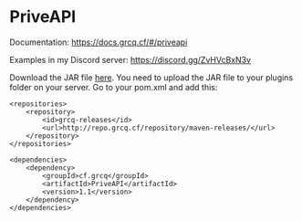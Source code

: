 # PriveAPI
Documentation: https://docs.grcq.cf/#/priveapi

Examples in my Discord server:
https://discord.gg/ZvHVcBxN3v 

Download the JAR file <a href="https://github.com/grcq/PriveAPI/releases/download/v1.0-beta/PriveAPI-1.0.jar">here</a>.
You need to upload the JAR file to your plugins folder on your server. Go to your pom.xml and add this:

```maven
<repositories>
    <repository>
        <id>grcq-releases</id>
        <url>http://repo.grcq.cf/repository/maven-releases/</url>
    </repository>
</repositories>

<dependencies>
    <dependency>
        <groupId>cf.grcq</groupId>
        <artifactId>PriveAPI</artifactId>
        <version>1.1</version>
    </dependency>
</dependencies>
```
